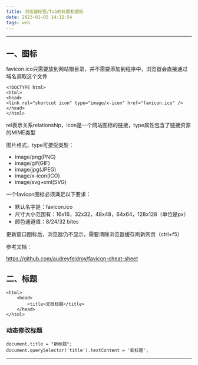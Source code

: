 ```yaml
---
title: 浏览器标签/Tab的标题和图标
date: 2023-01-05 14:12:54
tags: web
---
```


---

## 一、图标
favicon.ico只需要放到网站根目录，并不需要添加到程序中，浏览器会直接通过域名调取这个文件

```
<!DOCTYPE html>
<html>
<head>
<link rel="shortcut icon" type="image/x-icon" href="favicon.ico" />
</head>
</html>
```

rel表示关系relationship，icon是一个网站图标的链接，type属性包含了链接资源的MIME类型

图片格式，type可接受类型：
* image/png(PNG)
* image/gif(GIF)
* image/jpg(JPEG)
* image/x-icon(ICO)
* image/svg+xml(SVG)

一个favicon图标必须满足以下要求：
* 默认名字是：favicon.ico
* 尺寸大小范围有：16x16，32x32，48x48，64x64，128x128（单位是px）
* 颜色通道值：8/24/32 bites

更新窗口图标后，浏览器仍不显示，需要清除浏览器缓存刷新网页（ctrl+f5）

参考文档：

https://github.com/audreyfeldroy/favicon-cheat-sheet 


## 二、标题
```
<html>
    <head>
        <title>文档标题</title>
    </head>
</html>
```

### 动态修改标题

```
document.title = "新标题";
document.querySelector('title').textContent = '新标题';
```

---
